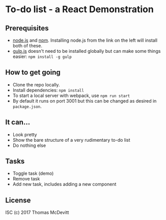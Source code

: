 # To-do list - a React Demonstration

## Prerequisites
- [node.js](https://nodejs.org/en/) and [npm](https://www.npmjs.com/). Installing node.js from the link on the left will install both of these.
- [gulp.js](http://gulpjs.com/) doesn't need to be installed globally but can make some things easier: `npm install -g gulp`

## How to get going
- Clone the repo locally.
- Install dependencies: `npm install`
- To start a local server with webpack, use `npm run start`
- By default it runs on port 3001 but this can be changed as desired in `package.json`.

## It can...
- Look pretty
- Show the bare structure of a very rudimentary to-do list
- Do nothing else
 
## Tasks
- Toggle task (demo)
- Remove task
- Add new task, includes adding a new component

## License
ISC (c) 2017 Thomas McDevitt